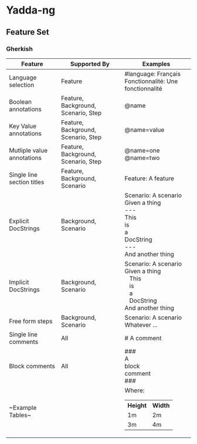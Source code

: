 # Yadda-ng

## Feature Set

### Gherkish

| Feature                    | Supported By                        | Examples                                                                                                                                                                 |
| -------------------------- | ----------------------------------- | ------------------------------------------------------------------------------------------------------------------------------------------------------------------------ |
| Language selection         | Feature                             | #language: Français<br/>Fonctionnalité: Une fonctionnalité                                                                                                               |
| Boolean annotations        | Feature, Background, Scenario, Step | @name                                                                                                                                                                    |
| Key Value annotations      | Feature, Background, Scenario, Step | @name=value                                                                                                                                                              |
| Mutliple value annotations | Feature, Background, Scenario, Step | @name=one</br>@name=two                                                                                                                                                  |
| Single line section titles | Feature, Background, Scenario       | Feature: A feature<br/>                                                                                                                                                  |
| Explicit DocStrings        | Background, Scenario                | Scenario: A scenario<br/>Given a thing<br/>---<br/>This<br/>is<br/>a<br/>DocString<br/>---<br/>And another thing                                                         |
| Implicit DocStrings        | Background, Scenario                | Scenario: A scenario<br/>Given a thing<br/>&nbsp;&nbsp;&nbsp;This<br/>&nbsp;&nbsp;&nbsp;is<br/>&nbsp;&nbsp;&nbsp;a<br/>&nbsp;&nbsp;&nbsp;DocString<br/>And another thing |
| Free form steps            | Background, Scenario                | Scenario: A scenario<br/>Whatever ...                                                                                                                                    |
| Single line comments       | All                                 | \# A comment                                                                                                                                                             |
| Block comments             | All                                 | \#\#\#<br/>A<br/>block<br/>comment<br/>\#\#\#                                                                                                                            |
| ~Example Tables~           |                                     | Where:<br/><table><tr><th>Height</th><th>Width</th></tr><tr><td>1m</td><td>2m</td></tr><tr><td>3m</td><td>4m</td></tr></table>                                           |
